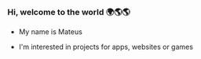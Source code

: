 ### Hi, welcome to the world 🌍🌎🌎

- My name is Mateus

- I'm interested in projects for apps, websites or games


<!---
GoatMateusLima/GoatMateusLima is a ✨ special ✨ repository because its `README.md` (this file) appears on your GitHub profile.
You can click the Preview link to take a look at your changes.
--->
